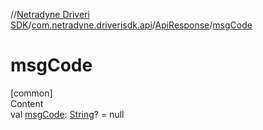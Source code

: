 //[Netradyne Driveri SDK](../../index.md)/[com.netradyne.driverisdk.api](../index.md)/[ApiResponse](index.md)/[msgCode](msg-code.md)



# msgCode  
[common]  
Content  
val [msgCode](msg-code.md): [String](https://kotlinlang.org/api/latest/jvm/stdlib/kotlin/-string/index.html)? = null  



